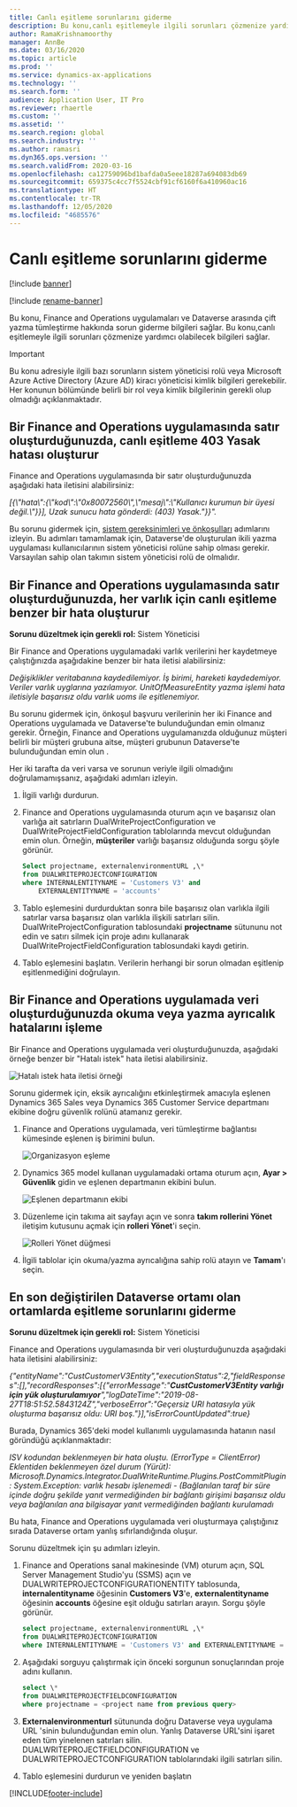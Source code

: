 ```yaml
---
title: Canlı eşitleme sorunlarını giderme
description: Bu konu,canlı eşitlemeyle ilgili sorunları çözmenize yardımcı olabilecek sorun giderme bilgileri sağlar.
author: RamaKrishnamoorthy
manager: AnnBe
ms.date: 03/16/2020
ms.topic: article
ms.prod: ''
ms.service: dynamics-ax-applications
ms.technology: ''
ms.search.form: ''
audience: Application User, IT Pro
ms.reviewer: rhaertle
ms.custom: ''
ms.assetid: ''
ms.search.region: global
ms.search.industry: ''
ms.author: ramasri
ms.dyn365.ops.version: ''
ms.search.validFrom: 2020-03-16
ms.openlocfilehash: ca12759096bd1bafda0a5eee18287a694083db69
ms.sourcegitcommit: 659375c4cc7f5524cbf91cf6160f6a410960ac16
ms.translationtype: HT
ms.contentlocale: tr-TR
ms.lasthandoff: 12/05/2020
ms.locfileid: "4685576"
---
```

# <a name="troubleshoot-live-synchronization-issues"></a>Canlı eşitleme sorunlarını giderme

[!include [banner](../../includes/banner.md)]

[!include [rename-banner](~/includes/cc-data-platform-banner.md)]



Bu konu, Finance and Operations uygulamaları ve Dataverse arasında çift yazma tümleştirme hakkında sorun giderme bilgileri sağlar. Bu konu,canlı eşitlemeyle ilgili sorunları çözmenize yardımcı olabilecek bilgileri sağlar.

> [!IMPORTANT]
> Bu konu adresiyle ilgili bazı sorunların sistem yöneticisi rolü veya Microsoft Azure Active Directory (Azure AD) kiracı yöneticisi kimlik bilgileri gerekebilir. Her konunun bölümünde belirli bir rol veya kimlik bilgilerinin gerekli olup olmadığı açıklanmaktadır.

## <a name="live-synchronization-throws-a-403-forbidden-error-when-you-create-a-row-in-a-finance-and-operations-app"></a>Bir Finance and Operations uygulamasında satır oluşturduğunuzda, canlı eşitleme 403 Yasak hatası oluşturur

Finance and Operations uygulamasında bir satır oluşturduğunuzda aşağıdaki hata iletisini alabilirsiniz:

*\[{\\"hata\\":{\\"kod\\":\\"0x80072560\\",\\"mesaj\\":\\"Kullanıcı kurumun bir üyesi değil.\\"}}\], Uzak sunucu hata gönderdi: (403) Yasak."}}".*

Bu sorunu gidermek için, [sistem gereksinimleri ve önkoşulları](requirements-and-prerequisites.md) adımlarını izleyin. Bu adımları tamamlamak için, Dataverse'de oluşturulan ikili yazma uygulaması kullanıcılarının sistem yöneticisi rolüne sahip olması gerekir. Varsayılan sahip olan takımın sistem yöneticisi rolü de olmalıdır.

## <a name="live-synchronization-for-any-entity-consistently-throws-a-similar-error-when-you-create-a-row-in-a-finance-and-operations-app"></a>Bir Finance and Operations uygulamasında satır oluşturduğunuzda, her varlık için canlı eşitleme benzer bir hata oluşturur

**Sorunu düzeltmek için gerekli rol:** Sistem Yöneticisi

Bir Finance and Operations uygulamadaki varlık verilerini her kaydetmeye çalıştığınızda aşağıdakine benzer bir hata iletisi alabilirsiniz:

*Değişiklikler veritabanına kaydedilemiyor. İş birimi, hareketi kaydedemiyor. Veriler varlık uyglarına yazılamıyor. UnitOfMeasureEntity yazma işlemi hata iletisiyle başarısız oldu varlık uoms ile eşitlenemiyor.*

Bu sorunu gidermek için, önkoşul başvuru verilerinin her iki Finance and Operations uygulamada ve Dataverse'te bulunduğundan emin olmanız gerekir. Örneğin, Finance and Operations uygulamanızda olduğunuz müşteri belirli bir müşteri grubuna aitse, müşteri grubunun Dataverse'te bulunduğundan emin olun .

Her iki tarafta da veri varsa ve sorunun veriyle ilgili olmadığını doğrulamamışsanız, aşağıdaki adımları izleyin.

1. İlgili varlığı durdurun.
2. Finance and Operations uygulamasında oturum açın ve başarısız olan varlığa ait satırların DualWriteProjectConfiguration ve DualWriteProjectFieldConfiguration tablolarında mevcut olduğundan emin olun. Örneğin, **müşteriler** varlığı başarısız olduğunda sorgu şöyle görünür.

    ```sql
    Select projectname, externalenvironmentURL ,\* 
    from DUALWRITEPROJECTCONFIGURATION 
    where INTERNALENTITYNAME = 'Customers V3' and
        EXTERNALENTITYNAME = 'accounts' 
    ```

3. Tablo eşlemesini durdurduktan sonra bile başarısız olan varlıkla ilgili satırlar varsa başarısız olan varlıkla ilişkili satırları silin. DualWriteProjectConfiguration tablosundaki **projectname** sütununu not edin ve satırı silmek için proje adını kullanarak DualWriteProjectFieldConfiguration tablosundaki kaydı getirin.
4. Tablo eşlemesini başlatın. Verilerin herhangi bir sorun olmadan eşitlenip eşitlenmediğini doğrulayın.

## <a name="handle-read-or-write-privilege-errors-when-you-create-data-in-a-finance-and-operations-app"></a>Bir Finance and Operations uygulamada veri oluşturduğunuzda okuma veya yazma ayrıcalık hatalarını işleme

Bir Finance and Operations uygulamada veri oluşturduğunuzda, aşağıdaki örneğe benzer bir "Hatalı istek" hata iletisi alabilirsiniz.

![Hatalı istek hata iletisi örneği](media/error_record_id_source.png)

Sorunu gidermek için, eksik ayrıcalığını etkinleştirmek amacıyla eşlenen Dynamics 365 Sales veya Dynamics 365 Customer Service departmanı ekibine doğru güvenlik rolünü atamanız gerekir.

1. Finance and Operations uygulamada, veri tümleştirme bağlantısı kümesinde eşlenen iş birimini bulun.

    ![Organizasyon eşleme](media/mapped_business_unit.png)

2. Dynamics 365 model kullanan uygulamadaki ortama oturum açın, **Ayar \> Güvenlik** gidin ve eşlenen departmanın ekibini bulun.

    ![Eşlenen departmanın ekibi](media/setting_security_page.png)

3. Düzenleme için takıma ait sayfayı açın ve sonra **takım rollerini Yönet** iletişim kutusunu açmak için **rolleri Yönet**'i seçin.

    ![Rolleri Yönet düğmesi](media/manage_team_roles.png)

4. İlgili tablolar için okuma/yazma ayrıcalığına sahip rolü atayın ve **Tamam**'ı seçin.

## <a name="fix-synchronization-issues-in-an-environment-that-has-a-recently-changed-dataverse-environment"></a>En son değiştirilen Dataverse ortamı olan ortamlarda eşitleme sorunlarını giderme

**Sorunu düzeltmek için gerekli rol:** Sistem Yöneticisi

Finance and Operations uygulamasında bir veri oluşturduğunuzda aşağıdaki hata iletisini alabilirsiniz:

*{"entityName":"CustCustomerV3Entity","executionStatus":2,"fieldResponses":\[\],"recordResponses":\[{"errorMessage":"**CustCustomerV3Entity varlığı için yük oluşturulamıyor**","logDateTime":"2019-08-27T18:51:52.5843124Z","verboseError":"Geçersiz URI hatasıyla yük oluşturma başarısız oldu: URI boş."}\],"isErrorCountUpdated":true}*

Burada, Dynamics 365'deki model kullanımlı uygulamasında hatanın nasıl göründüğü açıklanmaktadır:

*ISV kodundan beklenmeyen bir hata oluştu. (ErrorType = ClientError) Eklentiden beklenmeyen özel durum (Yürüt):  Microsoft.Dynamics.Integrator.DualWriteRuntime.Plugins.PostCommitPlugin: System.Exception: varlık hesabı işlenemedi - (Bağlanılan taraf bir süre içinde doğru şekilde yanıt vermediğinden bir bağlantı girişimi başarısız oldu veya bağlanılan ana bilgisayar yanıt vermediğinden bağlantı kurulamadı*

Bu hata, Finance and Operations uygulamada veri oluşturmaya çalıştığınız sırada Dataverse ortam yanlış sıfırlandığında oluşur.

Sorunu düzeltmek için şu adımları izleyin.

1. Finance and Operations sanal makinesinde (VM) oturum açın, SQL Server Management Studio'yu (SSMS) açın ve DUALWRITEPROJECTCONFIGURATIONENTITY tablosunda, **internalentityname** öğesinin **Customers V3**'e, **externalentityname** öğesinin **accounts** öğesine eşit olduğu satırları arayın. Sorgu şöyle görünür.

    ```sql
    select projectname, externalenvironmentURL ,\* 
    from DUALWRITEPROJECTCONFIGURATION 
    where INTERNALENTITYNAME = 'Customers V3' and EXTERNALENTITYNAME = 'accounts'
    ```

2. Aşağıdaki sorguyu çalıştırmak için önceki sorgunun sonuçlarından proje adını kullanın.

    ```sql
    select \* 
    from DUALWRITEPROJECTFIELDCONFIGURATION 
    where projectname = <project name from previous query>
    ```

3. **Externalenvironmenturl** sütununda doğru Dataverse veya uygulama URL 'sinin bulunduğundan emin olun. Yanlış Dataverse URL'sini işaret eden tüm yinelenen satırları silin. DUALWRITEPROJECTFIELDCONFIGURATION ve DUALWRITEPROJECTCONFIGURATION tablolarındaki ilgili satırları silin.
4. Tablo eşlemesini durdurun ve yeniden başlatın


[!INCLUDE[footer-include](../../../../includes/footer-banner.md)]